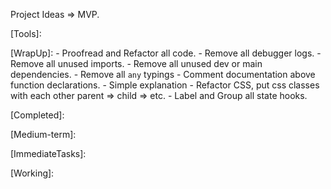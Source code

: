 Project Ideas => MVP.



[Tools]:
 

[WrapUp]:
    - Proofread and Refactor all code.
    - Remove all debugger logs.
    - Remove all unused imports.
    - Remove all unused dev or main dependencies.
    - Remove all `any` typings
    - Comment documentation above function declarations.
      - Simple explanation
    - Refactor CSS, put css classes with each other parent => child => etc.
    - Label and Group all state hooks.

[Completed]:
    

[Medium-term]:


[ImmediateTasks]:



[Working]:

